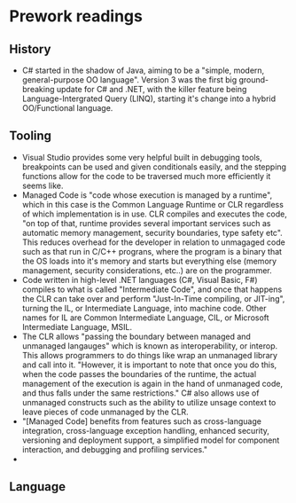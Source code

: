 # Prework readings

## History
- C# started in the shadow of Java, aiming to be a "simple, modern, general-purpose OO language". Version 3 was the first big ground-breaking update for C# and .NET, with the killer feature being Language-Intergrated Query (LINQ), starting it's change into a hybrid OO/Functional language.

## Tooling
- Visual Studio provides some very helpful built in debugging tools, breakpoints can be used and given conditionals easily, and the stepping functions allow for the code to be traversed much more efficiently it seems like.
- Managed Code is "code whose execution is managed by a runtime", which in this case is the Common Language Runtime or CLR regardless of which implementation is in use. CLR compiles and executes the code, "on top of that, runtime provides several important services such as automatic memory management, security boundaries, type safety etc". This reduces overhead for the developer in relation to unmagaged code such as that run in C/C++ prograns, where the program is a binary that the OS loads into it's memory and starts but everything else (memory management, security considerations, etc..) are on the programmer.
- Code written in high-level .NET languages (C#, Visual Basic, F#) compiles to what is called "Intermediate Code", and once that happens the CLR can take over and perform "Just-In-Time compiling, or JIT-ing", turning the IL, or Intermediate Language, into machine code. Other names for IL are Common Intermediate Language, CIL, or Microsoft Intermediate Language, MSIL.
- The CLR allows "passing the boundary between managed and unmanaged langauges" which is known as interoperability, or interop. This allows programmers to do things like wrap an unmanaged library and call into it. "However, it is important to note that once you do this, when the code passes the boundaries of the runtime, the actual management of the execution is again in the hand of unmanaged code, and thus falls under the same restrictions." C# also allows use of unmanaged constructs such as the ability to utilize unsage context to leave pieces of code unmanaged by the CLR.
- "[Managed Code] benefits from features such as cross-language integration, cross-language exception handling, enhanced security, versioning and deployment support, a simplified model for component interaction, and debugging and profiling services."
- 

## Language
